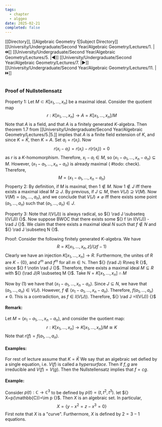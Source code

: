 ```yaml
---
tags:
  - chapter
  - alggeo
date: 2025-02-21
completed: false
---
```

[[Directory]], [[Algebraic Geometry 1|Subject Directory]]
[[University/Undergraduate/Second Year/Algebraic Geometry/Lectures/1. |🞀🞀]] [[University/Undergraduate/Second Year/Algebraic Geometry/Lectures/5. |◀]] [[University/Undergraduate/Second Year/Algebraic Geometry/Lectures/7. |▶]] [[University/Undergraduate/Second Year/Algebraic Geometry/Lectures/11. |🞂🞂]]
# 
## 
### Proof of Nullstellensatz
Property 1:
Let ${} M \subset  K[x_{1},\,\dots,\,x_{n}] {}$ be a maximal ideal. Consider the quotient map
$$
r:K[x_{1},\,\dots,\,x_{n}] \to{} A = K[x_{1},\,\dots,\,x_{n}] / M
$$
Note that ${} A$ is a field, and that $A$ is a finitely generated $K {}$-algebra. Then theorem 1.7 from [[University/Undergraduate/Second Year/Algebraic Geometry/Lectures/5.|5.]] implies that ${} A$ is a finite field extension of $K$, and since ${} K=\bar{K} {}$, then $K=A {}$.  Set ${} a_{i}=r(x_{i}) {}$. Now
$$
r(x_{i}-a_{i})=r(x_{i})-r(r(x_{i}))=0
$$
as $r {}$ is a ${} K {}$-homomorphism. Therefore, ${} x_{i}-a_{i} \in M {}$, so ${} (x_{1}-a_{1},\,\dots,\,x_{n}-a_{n}) \subseteq M {}$. However, ${} (x_{1}-a_{1},\,\dots,\,x_{n}-a_{n}) {}$ is already maximal ( #todo: check). Therefore, 
$$
M=(x_{1}-a_{1},\,\dots,\,x_{n}-a_{n})
$$
Property 2:
By definition, if $M$ is maximal, then ${} 1 \notin M {}$. Now ${} 1 \notin J {}$ iff there exists a maximal ideal ${} M \supseteq  J {}$. By previous, if ${} J \subseteq M {}$, then ${} V(J) \supseteq V(M) {}$. Now ${} V(M)=(a_{1},\,\dots,\,a_{n}) {}$, and we conclude that ${} V(J)\neq \varnothing  {}$ iff there exists some point ${} (a_{1},\,\dots,\,a_{n}) {}$ such that ${} (a_{1},\,\dots,\,a_{n}) \in J {}$.

Property 3:
Note that $I(V(J))$ is always radical, so ${} \rad J \subseteq I(V(J)) {}$. Now suppose BWOC that there exists some ${} f \in I(V(J)) - \rad J {}$. We claim that there exists a maximal ideal $N$ such that ${} f \notin N {}$ and ${} \rad J \subseteq N {}$. 

Proof:
Consider the following finitely generated $K$-algebra. We have 
$$
R=K[x_{1},\,\dots,\,x_{n},\, z] / (zf-1)
$$
Clearly we have an injection ${} K[x_{1},\,\dots,\,x_{n}]\to{}R {}$. Furthermore, the unites of $R$ are ${} K -\{ 0 \} {}$, and ${} z^{m} {}$ and ${} f^{m} {}$ for all ${} m \in \mathbb{N} {}$. Then ${} (\rad J) R\neq R {}$, since ${} f \notin \rad J {}$. Therefore, there exists a maximal ideal ${} M \subseteq R {}$ with ${} (\rad J)R \subseteq M {}$. Take ${} N=K[x_{1},\,\dots,\,x_{n}] \cap M {}$

Now by ${} (1) {}$ we have that ${} (x_{1}-a_{1},\,\dots,\,x_{n}-a_{n}) {}$. Since ${} J \subseteq N {}$, we have that ${} (a_{1},\,\dots,\,a_{n}) \in V(J) {}$. However, ${} f \notin (x_{1}-a_{1},\,\dots,\,x_{n}-a_{n}) {}$. Therefore, ${} f(a_{1},\,\dots,\,a_{n})\neq 0 {}$. This is a contradiction, as ${} f \in I(V(J)) {}$. Therefore, ${} \rad J =I(V(J)) {}$
#### Remark:
Let ${} M=(x_{1}-a_{1},\,\dots,\,x_{n}-a_{n}) {}$, and consider the quotient map:
$$
r:K[x_{1},\,\dots,\,x_{n}]\to{}K[x_{1},\,\dots,\,x_{n}] / M \cong K
$$
Note that ${} r(f)=f(a_{1},\,\dots,\,a_{n}) {}$.
#### Examples:
For rest of lecture assume that ${} K=\bar{K} {}$
We say that an algebraic set defied by a single equation, i.e. ${} V(f)$ is called a *hypersurface*. Then if ${} f,\, g {}$ are irreducible and ${} V(f)=V(g) {}$. Then the Nullstellensatz implies that ${} f=cg {}$. 
#### Example:
Consider ${} p(t):\mathbb{C}\to{}\mathbb{C}^{3} {}$ to be defined by ${} p(t)=(t,\, t^{2},\, t^{3}) {}$. let ${} X=p(\mathbb{C})=\im p {}$. Then $X$ is an algebraic set. In particular, 
$$
X=\{ y-x^{2}=z-x^{3}=0 \}
$$
First note that $X$ is a "curve". Furthermore, $X$ is defined by ${} 2=3-1 {}$ equations. 